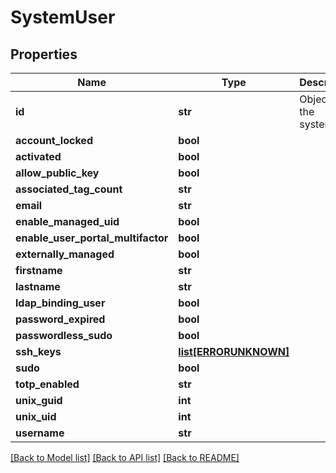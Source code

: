# SystemUser

## Properties
Name | Type | Description | Notes
------------ | ------------- | ------------- | -------------
**id** | **str** | ObjectId for the systemuser | [optional] 
**account_locked** | **bool** |  | [optional] 
**activated** | **bool** |  | [optional] 
**allow_public_key** | **bool** |  | [optional] 
**associated_tag_count** | **str** |  | [optional] 
**email** | **str** |  | [optional] 
**enable_managed_uid** | **bool** |  | [optional] 
**enable_user_portal_multifactor** | **bool** |  | [optional] 
**externally_managed** | **bool** |  | [optional] 
**firstname** | **str** |  | [optional] 
**lastname** | **str** |  | [optional] 
**ldap_binding_user** | **bool** |  | [optional] 
**password_expired** | **bool** |  | [optional] 
**passwordless_sudo** | **bool** |  | [optional] 
**ssh_keys** | [**list[ERRORUNKNOWN]**](.md) |  | [optional] 
**sudo** | **bool** |  | [optional] 
**totp_enabled** | **str** |  | [optional] 
**unix_guid** | **int** |  | [optional] 
**unix_uid** | **int** |  | [optional] 
**username** | **str** |  | [optional] 

[[Back to Model list]](../README.md#documentation-for-models) [[Back to API list]](../README.md#documentation-for-api-endpoints) [[Back to README]](../README.md)



